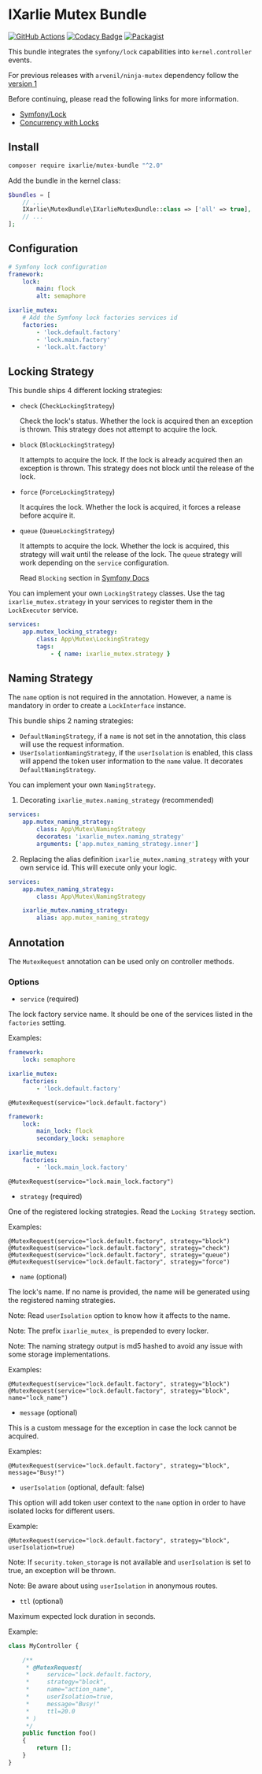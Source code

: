 # IXarlie Mutex Bundle

[![GitHub Actions][GA Image]][GA Link]
[![Codacy Badge](https://app.codacy.com/project/badge/Grade/c867ebceca884f43ae1fdb4b2f087573)](https://www.codacy.com/gh/ixarlie/mutex-bundle/dashboard?utm_source=github.com&amp;utm_medium=referral&amp;utm_content=ixarlie/mutex-bundle&amp;utm_campaign=Badge_Grade)
[![Packagist][Packagist Image]][Packagist Link]

This bundle integrates the `symfony/lock` capabilities into `kernel.controller` events.

For previous releases with `arvenil/ninja-mutex` dependency follow the [version 1](https://github.com/ixarlie/mutex-bundle/tree/v1.0.4)


Before continuing, please read the following links for more information.
- [Symfony/Lock](https://symfony.com/doc/current/components/lock.html)
- [Concurrency with Locks](https://symfony.com/doc/current/lock.html)


## Install

```sh
composer require ixarlie/mutex-bundle "^2.0"
```

Add the bundle in the kernel class:

```php
$bundles = [
    // ...
    IXarlie\MutexBundle\IXarlieMutexBundle::class => ['all' => true],
    // ...
];
```


## Configuration
```yaml
# Symfony lock configuration
framework:
    lock:
        main: flock
        alt: semaphore 
```

```yaml
ixarlie_mutex:
    # Add the Symfony lock factories services id
    factories:
        - 'lock.default.factory'
        - 'lock.main.factory'
        - 'lock.alt.factory' 
```


## Locking Strategy

This bundle ships 4 different locking strategies:

- `check` (`CheckLockingStrategy`)

    Check the lock's status. Whether the lock is acquired then an exception is thrown. This strategy does not attempt
    to acquire the lock.

- `block` (`BlockLockingStrategy`)

    It attempts to acquire the lock. If the lock is already acquired then an exception is thrown. This strategy does
    not block until the release of the lock.

- `force` (`ForceLockingStrategy`)

    It acquires the lock. Whether the lock is acquired, it forces a release before acquire it.

- `queue` (`QueueLockingStrategy`)

    It attempts to acquire the lock. Whether the lock is acquired, this strategy will wait until the release of the lock.
    The `queue` strategy will work depending on the `service` configuration.

    Read `Blocking` section in [Symfony Docs](https://symfony.com/doc/current/components/lock.html#blocking-locks)


You can implement your own `LockingStrategy` classes. Use the tag `ixarlie_mutex.strategy` in your services to register
them in the `LockExecutor` service.

```yaml
services:
    app.mutex_locking_strategy:
        class: App\Mutex\LockingStrategy
        tags:
            - { name: ixarlie_mutex.strategy }
```


## Naming Strategy

The `name` option is not required in the annotation. However, a name is mandatory in order to create a `LockInterface`
instance.

This bundle ships 2 naming strategies:

- `DefaultNamingStrategy`, if a `name` is not set in the annotation, this class will use the request information.
- `UserIsolationNamingStrategy`, if the `userIsolation` is enabled, this class will append the token user information
to the `name` value. It decorates `DefaultNamingStrategy`.

You can implement your own `NamingStrategy`.

1. Decorating `ixarlie_mutex.naming_strategy` (recommended)
```yaml
services:
    app.mutex_naming_strategy:
        class: App\Mutex\NamingStrategy
        decorates: 'ixarlie_mutex.naming_strategy'
        arguments: ['app.mutex_naming_strategy.inner']
```

2. Replacing the alias definition `ixarlie_mutex.naming_strategy` with your own service id. This will execute only your
 logic.
```yaml
services:
    app.mutex_naming_strategy:
        class: App\Mutex\NamingStrategy

    ixarlie_mutex.naming_strategy:
        alias: app.mutex_naming_strategy
```


## Annotation

The `MutexRequest` annotation can be used only on controller methods.

### Options

- `service` (required)

The lock factory service name. It should be one of the services listed in the `factories` setting.

Examples:
```yaml
framework:
    lock: semaphore

ixarlie_mutex:
    factories:
        - 'lock.default.factory'
```
```
@MutexRequest(service="lock.default.factory")
```

```yaml
framework:
    lock:
        main_lock: flock
        secondary_lock: semaphore

ixarlie_mutex:
    factories:
        - 'lock.main_lock.factory'
```
```
@MutexRequest(service="lock.main_lock.factory")
```

- `strategy` (required)

One of the registered locking strategies. Read the `Locking Strategy` section.

Examples:
```
@MutexRequest(service="lock.default.factory", strategy="block")
@MutexRequest(service="lock.default.factory", strategy="check")
@MutexRequest(service="lock.default.factory", strategy="queue")
@MutexRequest(service="lock.default.factory", strategy="force") 
```

- `name` (optional)

The lock's name. If no name is provided, the name will be generated using the registered naming strategies.


Note: Read `userIsolation` option to know how it affects to the name.

Note: The prefix `ixarlie_mutex_` is prepended to every locker.

Note: The naming strategy output is md5 hashed to avoid any issue with some storage implementations.

Examples:
```
@MutexRequest(service="lock.default.factory", strategy="block")
@MutexRequest(service="lock.default.factory", strategy="block", name="lock_name")
```

- `message` (optional)

This is a custom message for the exception in case the lock cannot be acquired.

Examples:
```
@MutexRequest(service="lock.default.factory", strategy="block", message="Busy!")
```

- `userIsolation` (optional, default: false)

This option will add token user context to the `name` option in order to have isolated locks for different users.

Example:
```
@MutexRequest(service="lock.default.factory", strategy="block", userIsolation=true)
```

Note: If `security.token_storage` is not available and `userIsolation` is set to true, an exception will be thrown.

Note: Be aware about using `userIsolation` in anonymous routes.

- `ttl` (optional)

Maximum expected lock duration in seconds.

Example:
```php
class MyController {

    /**
     * @MutexRequest(
     *     service="lock.default.factory,
     *     strategy="block",
     *     name="action_name",
     *     userIsolation=true,
     *     message="Busy!"
     *     ttl=20.0 
     * )
     */
    public function foo()
    {
        return [];
    }
}
```

[GA Image]: https://github.com/ixarlie/mutex-bundle/workflows/CI/badge.svg
[GA Link]: https://github.com/ixarlie/mutex-bundle/actions?query=workflow%3A%22CI%22+branch%3Amaster
[Packagist Image]: https://img.shields.io/packagist/v/ixarlie/mutex-bundle.svg
[Packagist Link]: https://packagist.org/packages/ixarlie/mutex-bundle
